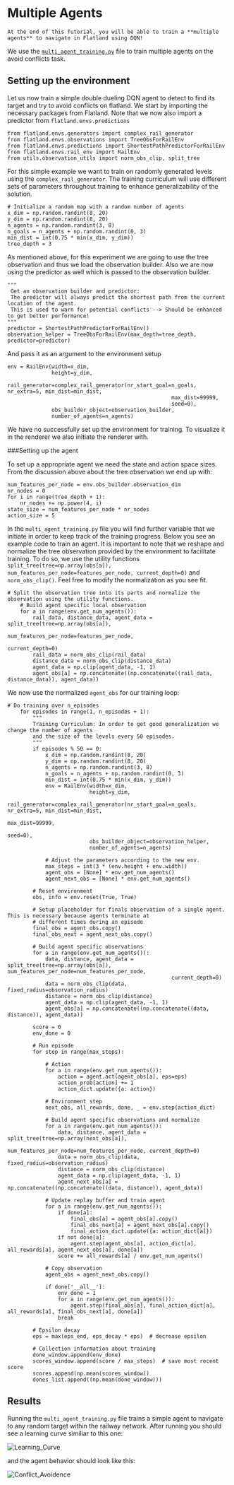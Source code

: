 Multiple Agents
===

```{admonition} Goal
At the end of this Tutorial, you will be able to train a **multiple agents** to navigate in Flatland using DQN!
```

We use the [`multi_agent_training.py`](https://gitlab.aicrowd.com/flatland/baselines/blob/master/torch_training/multi_agent_training.py) file to train multiple agents on the avoid conflicts task.

Setting up the environment
---

Let us now train a simple double dueling DQN agent to detect to find its target and try to avoid conflicts on flatland. We start by importing the necessary packages from Flatland. Note that we now also import a predictor from `flatland.envs.predictions`

```
from flatland.envs.generators import complex_rail_generator
from flatland.envs.observations import TreeObsForRailEnv
from flatland.envs.predictions import ShortestPathPredictorForRailEnv
from flatland.envs.rail_env import RailEnv
from utils.observation_utils import norm_obs_clip, split_tree
```

For this simple example we want to train on randomly generated levels using the `complex_rail_generator`. The training curriculum will use different sets of parameters throughout training to enhance generalizability of the solution.

```
# Initialize a random map with a random number of agents
x_dim = np.random.randint(8, 20)
y_dim = np.random.randint(8, 20)
n_agents = np.random.randint(3, 8)
n_goals = n_agents + np.random.randint(0, 3)
min_dist = int(0.75 * min(x_dim, y_dim))
tree_depth = 3
```

As mentioned above, for this experiment we are going to use the tree observation and thus we load the observation builder. Also we are now using the predictor as well which is passed to the observation builder.

```
"""
 Get an observation builder and predictor:
 The predictor will always predict the shortest path from the current location of the agent.
 This is used to warn for potential conflicts --> Should be enhanced to get better performance!
"""
predictor = ShortestPathPredictorForRailEnv()
observation_helper = TreeObsForRailEnv(max_depth=tree_depth, predictor=predictor)
```

And pass it as an argument to the environment setup

```
env = RailEnv(width=x_dim,
              height=y_dim,
              rail_generator=complex_rail_generator(nr_start_goal=n_goals, nr_extra=5, min_dist=min_dist,
                                                    max_dist=99999,
                                                    seed=0),
              obs_builder_object=observation_builder,
              number_of_agents=n_agents)
```

We have no successfully set up the environment for training. To visualize it in the renderer we also initiate the renderer with.

###Setting up the agent

To set up a appropriate agent we need the state and action space sizes. From the discussion above about the tree observation we end up with:


```
num_features_per_node = env.obs_builder.observation_dim
nr_nodes = 0
for i in range(tree_depth + 1):
    nr_nodes += np.power(4, i)
state_size = num_features_per_node * nr_nodes
action_size = 5
```

In the `multi_agent_training.py` file you will find further variable that we initiate in order to keep track of the training progress.
Below you see an example code to train an agent. It is important to note that we reshape and normalize the tree observation provided by the environment to facilitate training.
To do so, we use the utility functions `split_tree(tree=np.array(obs[a]), num_features_per_node=features_per_node, current_depth=0)` and `norm_obs_clip()`. Feel free to modify the normalization as you see fit.

```
# Split the observation tree into its parts and normalize the observation using the utility functions.
    # Build agent specific local observation
    for a in range(env.get_num_agents()):
        rail_data, distance_data, agent_data = split_tree(tree=np.array(obs[a]),
                                                          num_features_per_node=features_per_node,
                                                          current_depth=0)
        rail_data = norm_obs_clip(rail_data)
        distance_data = norm_obs_clip(distance_data)
        agent_data = np.clip(agent_data, -1, 1)
        agent_obs[a] = np.concatenate((np.concatenate((rail_data, distance_data)), agent_data))
```

We now use the normalized `agent_obs` for our training loop:

```
# Do training over n_episodes
    for episodes in range(1, n_episodes + 1):
        """
        Training Curriculum: In order to get good generalization we change the number of agents
        and the size of the levels every 50 episodes.
        """
        if episodes % 50 == 0:
            x_dim = np.random.randint(8, 20)
            y_dim = np.random.randint(8, 20)
            n_agents = np.random.randint(3, 8)
            n_goals = n_agents + np.random.randint(0, 3)
            min_dist = int(0.75 * min(x_dim, y_dim))
            env = RailEnv(width=x_dim,
                          height=y_dim,
                          rail_generator=complex_rail_generator(nr_start_goal=n_goals, nr_extra=5, min_dist=min_dist,
                                                                max_dist=99999,
                                                                seed=0),
                          obs_builder_object=observation_helper,
                          number_of_agents=n_agents)

            # Adjust the parameters according to the new env.
            max_steps = int(3 * (env.height + env.width))
            agent_obs = [None] * env.get_num_agents()
            agent_next_obs = [None] * env.get_num_agents()

        # Reset environment
        obs, info = env.reset(True, True)

        # Setup placeholder for finals observation of a single agent. This is necessary because agents terminate at
        # different times during an episode
        final_obs = agent_obs.copy()
        final_obs_next = agent_next_obs.copy()

        # Build agent specific observations
        for a in range(env.get_num_agents()):
            data, distance, agent_data = split_tree(tree=np.array(obs[a]), num_features_per_node=num_features_per_node,
                                                    current_depth=0)
            data = norm_obs_clip(data, fixed_radius=observation_radius)
            distance = norm_obs_clip(distance)
            agent_data = np.clip(agent_data, -1, 1)
            agent_obs[a] = np.concatenate((np.concatenate((data, distance)), agent_data))

        score = 0
        env_done = 0

        # Run episode
        for step in range(max_steps):

            # Action
            for a in range(env.get_num_agents()):
                action = agent.act(agent_obs[a], eps=eps)
                action_prob[action] += 1
                action_dict.update({a: action})

            # Environment step
            next_obs, all_rewards, done, _ = env.step(action_dict)

            # Build agent specific observations and normalize
            for a in range(env.get_num_agents()):
                data, distance, agent_data = split_tree(tree=np.array(next_obs[a]),
                                                        num_features_per_node=num_features_per_node, current_depth=0)
                data = norm_obs_clip(data, fixed_radius=observation_radius)
                distance = norm_obs_clip(distance)
                agent_data = np.clip(agent_data, -1, 1)
                agent_next_obs[a] = np.concatenate((np.concatenate((data, distance)), agent_data))

            # Update replay buffer and train agent
            for a in range(env.get_num_agents()):
                if done[a]:
                    final_obs[a] = agent_obs[a].copy()
                    final_obs_next[a] = agent_next_obs[a].copy()
                    final_action_dict.update({a: action_dict[a]})
                if not done[a]:
                    agent.step(agent_obs[a], action_dict[a], all_rewards[a], agent_next_obs[a], done[a])
                score += all_rewards[a] / env.get_num_agents()

            # Copy observation
            agent_obs = agent_next_obs.copy()

            if done['__all__']:
                env_done = 1
                for a in range(env.get_num_agents()):
                    agent.step(final_obs[a], final_action_dict[a], all_rewards[a], final_obs_next[a], done[a])
                break

        # Epsilon decay
        eps = max(eps_end, eps_decay * eps)  # decrease epsilon

        # Collection information about training
        done_window.append(env_done)
        scores_window.append(score / max_steps)  # save most recent score
        scores.append(np.mean(scores_window))
        dones_list.append((np.mean(done_window)))
```

Results
---

Running the `multi_agent_training.py` file trains a simple agent to navigate to any random target within the railway network. After running you should see a learning curve similiar to this one:

![Learning_Curve](https://i.imgur.com/Po4j4yK.png)

and the agent behavior should look like this:

![Conflict_Avoidence](https://i.imgur.com/AvBHKaD.gif)
